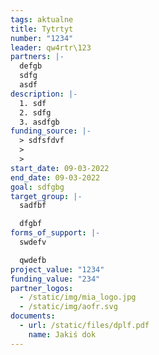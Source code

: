 ```yaml
---
tags: aktualne
title: Tytrtyt
number: "1234"
leader: qw4rtr\123
partners: |-
  defgb
  sdfg
  asdf
description: |-
  1. sdf
  2. sdfg
  3. asdfgb
funding_source: |-
  > sdfsfdvf
  >
  >
start_date: 09-03-2022
end_date: 09-03-2022
goal: sdfgbg
target_group: |-
  sadfbf

  dfgbf
forms_of_support: |-
  swdefv

  qwdefb
project_value: "1234"
funding_value: "234"
partner_logos:
  - /static/img/mia_logo.jpg
  - /static/img/aofr.svg
documents:
  - url: /static/files/dplf.pdf
    name: Jakiś dok
---
```

